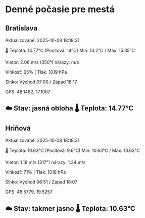 ﻿# Denné počasie pre mestá

## Bratislava
Aktualizované: 2025-10-08 18:18:31

🌡️ Teplota: 14.77°C 
(Pocitová: 14°C)
Min: 14.2°C / Max: 15.35°C

Vietor: 2.06 m/s    (350°) 
nárazy:  m/s

Vlhkosť: 65% | Tlak: 1019 hPa

Slnko: Východ 07:00 / Západ 18:17

GPS: 48.1482, 17.1067

☁️ Stav: jasná obloha        🌡️ Teplota: 14.77°C
---

## Hriňová
Aktualizované: 2025-10-08 18:18:31

🌡️ Teplota: 10.63°C 
(Pocitová: 9.6°C)
Min: 10.63°C / Max: 10.63°C

Vietor: 1.18 m/s (317°)
nárazy: 1.24 m/s

Vlhkosť: 71% | Tlak: 1018 hPa

Slnko: Východ 06:51 / Západ 18:07

GPS: 48.5779, 19.5257

☁️ Stav: takmer jasno        🌡️ Teplota: 10.63°C
---
